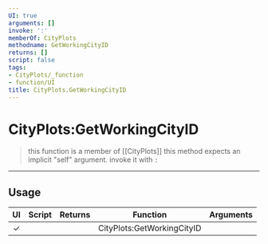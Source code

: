```yaml
---
UI: true
arguments: []
invoke: ':'
memberOf: CityPlots
methodname: GetWorkingCityID
returns: []
script: false
tags:
- CityPlots/_function
- function/UI
title: CityPlots.GetWorkingCityID
---
```

# CityPlots:GetWorkingCityID
> this function is a member of [[CityPlots]]
> this method expects an implicit "self" argument. invoke it with `:`
-----
## Usage
|  UI | Script | Returns | Function | Arguments |
|:---:|:------:|-------:|:--------:|:---------|
|✓| ||CityPlots:GetWorkingCityID||
